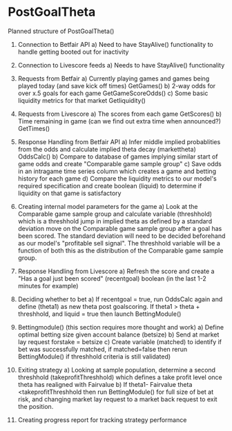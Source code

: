 # PostGoalTheta


Planned structure of PostGoalTheta()

1) Connection to Betfair API
a) Need to have StayAlive() functionality to handle getting booted out for inactivity

2) Connection to Livescore feeds
a) Needs to have StayAlive() functionality

3) Requests from Betfair
a) Currently playing games and games being played today (and save kick off times) GetGames()
b) 2-way odds for over x.5 goals for each game GetGameScoreOdds()
c) Some basic liquidity metrics for that market Getliquidity()

4) Requests from Livescore
a) The scores from each game GetScores()
b) Time remaining in game (can we find out extra time when announced?) GetTimes()

5) Response Handling from Betfair API 
a) Infer middle implied probablities from the odds and calculate implied theta decay (markettheta) OddsCalc()
b) Compare to database of games implying similar start of game odds and create "Comparable game sample group"
c) Save odds in an intragame time series column which creates a game and betting history for each game
d) Compare the liquidity metrics to our model's required specification and create boolean (liquid) to determine if liquidity on that game is satisfactory

6) Creating internal model parameters for the game
a) Look at the Comparable game sample group and calculate variable (threshhold) which is a threshhold jump in implied theta as defined by a standard deviation move on the Comparable game sample group after a goal has been scored. The standard deviation will need to be decided beforehand as our model's "profitable sell signal". The threshhold variable will be a function of both this as the distribution of the Comparable game sample group. 

7) Response Handling from Livescore
a) Refresh the score and create a "Has a goal just been scored" (recentgoal) boolean (in the last 1-2 minutes for example)

8) Deciding whether to bet
a) If recentgoal = true, run OddsCalc again and define (theta1) as new theta post goalscoring. If theta1 > theta + threshhold, and liquid = true then launch BettingModule()

9) Bettingmodule() (this section requires more thought and work)
a) Define optimal betting size given account balance (betsize)
b) Send at market lay request forstake = betsize
c) Create variable (matched) to identify if bet was successfully matched, if matched=false then rerun BettingModule() if threshhold criteria is still validated) 

10) Exiting strategy
a) Looking at sample population, determine a second threshhold (takeprofitThreshhold) which defines a take profit level once theta has realigned with Fairvalue 
b) If theta1- Fairvalue theta <takeprofitThreshhold then run BettingModule() for full size of bet at risk, and changing market lay request to a market back request to exit the position.

11) Creating progress report for tracking strategy performance
